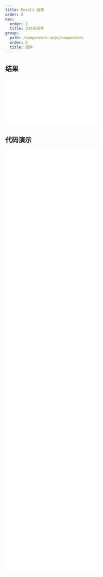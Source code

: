 ```yaml
---
title: Result 结果
order: 0
nav:
  order: 2
  title: 大优采组件
group:
  path: /components-aeps/components
  order: 2
  title: 组件
---
```


## 结果

<div>
<embed src="@docs-common/result/index.md"></embed>
</div>
        
## 代码演示

<Row gutter=8>

  <Col span=24>
    
  <div class="code-box"><embed src="@abiz-rc-aeps/result/demo/success-result-aeps.md"></embed></div>
          
  <div class="code-box"><embed src="@abiz-rc-aeps/result/demo/info-result-aeps.md"></embed></div>
          
  <div class="code-box"><embed src="@abiz-rc-aeps/result/demo/warning-result-aeps.md"></embed></div>
          
  <div class="code-box"><embed src="@abiz-rc-aeps/result/demo/403-result-aeps.md"></embed></div>
          
  <div class="code-box"><embed src="@abiz-rc-aeps/result/demo/404-result-aeps.md"></embed></div>
          
  <div class="code-box"><embed src="@abiz-rc-aeps/result/demo/500-result-aeps.md"></embed></div>
          
  <div class="code-box"><embed src="@abiz-rc-aeps/result/demo/error-result-aeps.md"></embed></div>
          
  <div class="code-box"><embed src="@abiz-rc-aeps/result/demo/customIcon-result-aeps.md"></embed></div>
          
  </Col>
          
</Row>
        
<div><embed src="@docs-common/result/index-api.md"></embed><div>
        